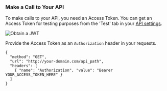 <!-- markdownlint-disable MD041 MD002 -->

### Make a Call to Your API

To make calls to your API, you need an Access Token. You can get an Access Token for testing purposes from the 'Test' tab in your [API settings](${manage_url}/#/apis).

![Obtain a JWT](/media/articles/server-apis/aspnet-core-webapi/request-access-token.png)

Provide the Access Token as an `Authorization` header in your requests.

```har
{
  "method": "GET",
  "url": "http://your-domain.com/api_path",
  "headers": [
    { "name": "Authorization", "value": "Bearer YOUR_ACCESS_TOKEN_HERE" }
  ]
}
```
